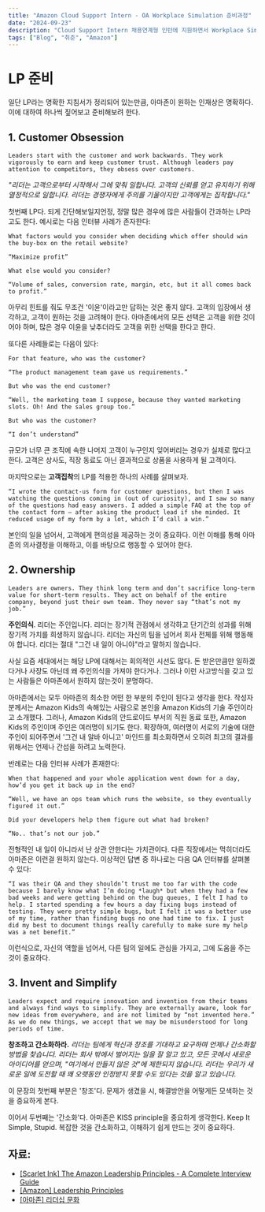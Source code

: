 ```yaml
---
title: "Amazon Cloud Support Intern - OA Workplace Simulation 준비과정"
date: "2024-09-23"
description: "Cloud Support Intern 채용연계형 인턴에 지원하면서 Workplace Simulation을 준비한 과정"
tags: ["Blog", "취준", "Amazon"]
---
```


# LP 준비
일단 LP라는 명확한 지침서가 정리되어 있는만큼, 아마존이 원하는 인재상은 명확하다. 이에 대하여 하나씩 짚어보고 준비해보려 한다.

## 1. Customer Obsession
    Leaders start with the customer and work backwards. They work vigorously to earn and keep customer trust. Although leaders pay attention to competitors, they obsess over customers.

*"리더는 고객으로부터 시작해서 그에 맞춰 일합니다. 고객의 신뢰를 얻고 유지하기 위해 열정적으로 일합니다. 리더는 경쟁자에게 주의를 기울이지만 고객에게는 집착합니다."*

첫번째 LP다. 되게 간단해보일지언정, 정말 많은 경우에 많은 사람들이 간과하는 LP라고도 한다. 예시로는 다음 인터뷰 사례가 존자한다:

    What factors would you consider when deciding which offer should win the buy-box on the retail website?

    “Maximize profit”

    What else would you consider?

    “Volume of sales, conversion rate, margin, etc, but it all comes back to profit.”

아무리 힌트를 줘도 무조건 '이윤'이라고만 답하는 것은 좋지 않다. 고객의 입장에서 생각하고, 고객이 원하는 것을 고려해야 한다. 아마존에서의 모든 선택은 고객을 위한 것이어야 하며, 많은 경우 이윤을 낮추더라도 고객을 위한 선택을 한다고 한다.

또다른 사례들로는 다음이 있다:

    For that feature, who was the customer?

    “The product management team gave us requirements.”

    But who was the end customer?

    “Well, the marketing team I suppose, because they wanted marketing slots. Oh! And the sales group too.”

    But who was the customer?

    “I don’t understand”

규모가 너무 큰 조직에 속한 나머지 고객이 누구인지 잊어버리는 경우가 실제로 많다고 한다. 고객은 상사도, 직장 동료도 아닌 결과적으로 상품을 사용하게 될 고객이다.

마지막으로는 **고객집착**의 LP를 적용한 하나의 사례를 살펴보자.

    “I wrote the contact-us form for customer questions, but then I was watching the questions coming in (out of curiosity), and I saw so many of the questions had easy answers. I added a simple FAQ at the top of the contact form — after asking the product lead if she minded. It reduced usage of my form by a lot, which I’d call a win.”

본인의 일을 넘어서, 고객에게 편의성을 제공하는 것이 중요하다. 이런 이해를 통해 아마존의 의사결정을 이해하고, 이를 바탕으로 행동할 수 있어야 한다.

## 2. Ownership
    Leaders are owners. They think long term and don’t sacrifice long-term value for short-term results. They act on behalf of the entire company, beyond just their own team. They never say “that’s not my job.”

**주인의식**. 리더는 주인입니다. 리더는 장기적 관점에서 생각하고 단기간의 성과를 위해 장기적 가치를 희생하지 않습니다. 리더는 자신의 팀을 넘어서 회사 전체를 위해 행동해야 합니다. 리더는 절대 "그건 내 일이 아니야"라고 말하지 않습니다.

사실 요즘 세대에서는 해당 LP에 대해서는 회의적인 시선도 많다. 돈 받은만큼만 일하겠다거나 사장도 아닌데 왜 주인의식을 가져야 한다거나. 그러나 이런 사고방식을 갖고 있는 사람들은 아마존에서 원하지 않는것이 분명하다.

아마존에서는 모두 아마존의 최소한 어떤 한 부분의 주인이 된다고 생각을 한다. 작성자 분께서는 Amazon Kids의 속해있는 사람으로 본인을 Amazon Kids의 기술 주인이라고 소개했다. 그러나, Amazon Kids의 안드로이드 부서의 직원 동료 또한, Amazon Kids의 주인이며 주인은 여러명이 되기도 한다. 확장하여, 여러명이 서로의 기술에 대한 주인이 되어주면서 '그건 내 알바 아니고' 마인드를 최소화하면서 오히려 최고의 결과를 위해서는 언제나 간섭을 하려고 노력한다.

반례로는 다음 인터뷰 사례가 존재한다:

    When that happened and your whole application went down for a day, how’d you get it back up in the end?

    “Well, we have an ops team which runs the website, so they eventually figured it out.”

    Did your developers help them figure out what had broken?

    “No.. that’s not our job.”

전형적인 내 일이 아니라서 난 상관 안한다는 가치관이다. 다른 직장에서는 먹히더라도 아마존은 이런걸 원하지 않는다. 이상적인 답변 중 하나로는 다음 QA 인터뷰를 살펴볼 수 있다:

    “I was their QA and they shouldn’t trust me too far with the code because I barely know what I’m doing *laugh* but when they had a few bad weeks and were getting behind on the bug queues, I felt I had to help. I started spending a few hours a day fixing bugs instead of testing. They were pretty simple bugs, but I felt it was a better use of my time, rather than finding bugs no one had time to fix. I just did my best to document things really carefully to make sure my help was a net benefit.”

이런식으로, 자신의 역할을 넘어서, 다른 팀의 일에도 관심을 가지고, 그에 도움을 주는 것이 중요하다.

## 3. Invent and Simplify
    Leaders expect and require innovation and invention from their teams and always find ways to simplify. They are externally aware, look for new ideas from everywhere, and are not limited by “not invented here.” As we do new things, we accept that we may be misunderstood for long periods of time.

**창조하고 간소화하라.** *리더는 팀에게 혁신과 창조를 기대하고 요구하며 언제나 간소화할 방법을 찾습니다. 리더는 회사 밖에서 벌어지는 일을 잘 알고 있고, 모든 곳에서 새로운 아이디어를 얻으며, "여기에서 만들지 않은 것"에 제한되지 않습니다. 리더는 우리가 새로운 일에 도전할 때 꽤 오랫동안 인정받지 못할 수도 있다는 것을 알고 있습니다.*

이 문장의 첫번째 부분은 '창조'다. 문제가 생겼을 시, 해결방안을 어떻게든 모색하는 것을 중요하게 본다.

이어서 두번째는 '간소화'다. 아마존은 KISS principle을 중요하게 생각한다. Keep It Simple, Stupid. 복잡한 것을 간소화하고, 이해하기 쉽게 만드는 것이 중요하다.



## 자료:
- [[Scarlet Ink] The Amazon Leadership Principles - A Complete Interview Guide](https://www.scarletink.com/p/interviewing-at-amazon-leadership-principles)
- [[Amazon] Leadership Principles](https://www.amazon.jobs/content/en/our-workplace/leadership-principles)
- [[아마존] 리더십 문화](https://aws.amazon.com/ko/careers/culture/)